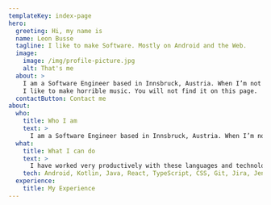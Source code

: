 ```yaml
---
templateKey: index-page
hero:
  greeting: Hi, my name is
  name: Leon Busse
  tagline: I like to make Software. Mostly on Android and the Web.
  image:
    image: /img/profile-picture.jpg
    alt: That's me
  about: >
    I am a Software Engineer based in Innsbruck, Austria. When I’m not coding, 
    I like to make horrible music. You will not find it on this page.
  contactButton: Contact me
about:
  who:
    title: Who I am
    text: >
      I am a Software Engineer based in Innsbruck, Austria. When I’m not coding, I like to make horrible music. You will not find it on this page. I am a Software Engineer based in Innsbruck, Austria. When I’m not coding, I like to make horrible music. You will not find it on this page.
  what:
    title: What I can do
    text: >
      I have worked very productively with these languages and technologies in the past:
    tech: Android, Kotlin, Java, React, TypeScript, CSS, Git, Jira, Jenkins
  experience:
    title: My Experience
---
```

